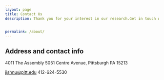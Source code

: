 ```yaml
---
layout: page
title: Contact Us
description: Thank you for your interest in our research.Get in touch with us for any questions or comments regarding our work and publications.                               Currently, we have open positions at all levels (e.g., post-docs, graduate students, and undergrads).​


permalink: /about/
---
```


## Address and contact info

4011 The Assembly 
5051 Centre Avenue, Pittsburgh PA 15213

jishnu@pitt.edu
412-624-5530


